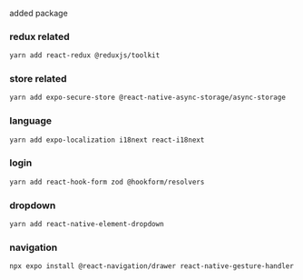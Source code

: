 added package

### redux related
```bash
yarn add react-redux @reduxjs/toolkit
```

### store related
```bash
yarn add expo-secure-store @react-native-async-storage/async-storage
```

### language
```bash
yarn add expo-localization i18next react-i18next
```

### login
```bash
yarn add react-hook-form zod @hookform/resolvers
```

### dropdown
```bash
yarn add react-native-element-dropdown
```

### navigation
```bash
npx expo install @react-navigation/drawer react-native-gesture-handler react-native-reanimated
```



